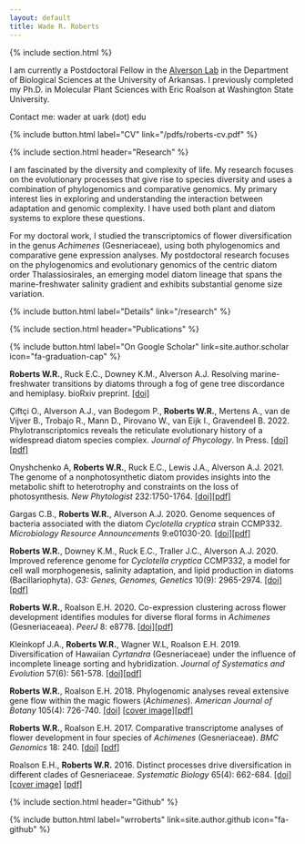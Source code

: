 ```yaml
---
layout: default
title: Wade R. Roberts
---
```

{% include section.html %}

I am currently a Postdoctoral Fellow in the [Alverson Lab](https://alversonlab.com) in the Department of Biological Sciences at the University of Arkansas. I previously completed my Ph.D. in Molecular Plant Sciences with Eric Roalson at Washington State University.

Contact me: wader at uark (dot) edu

{% include button.html label="CV" link="/pdfs/roberts-cv.pdf" %}

{% include section.html header="Research" %}

I am fascinated by the diversity and complexity of life. My research focuses on the evolutionary processes that give rise to species diversity and uses a combination of phylogenomics and comparative genomics. My primary interest lies in exploring and understanding the interaction between adaptation and genomic complexity. I have used both plant and diatom systems to explore these questions.

For my doctoral work, I studied the transcriptomics of flower diversification in the genus _Achimenes_ (Gesneriaceae), using both phylogenomics and comparative gene expression analyses. My postdoctoral research focuses on the phylogenomics and evolutionary genomics of the centric diatom order Thalassiosirales, an emerging model diatom lineage that spans the marine-freshwater salinity gradient and exhibits substantial genome size variation.

{% include button.html label="Details" link="/research" %}

{% include section.html header="Publications" %}

{% include button.html label="On Google Scholar" link=site.author.scholar icon="fa-graduation-cap" %}

**Roberts W.R.**, Ruck E.C., Downey K.M., Alverson A.J. Resolving marine-freshwater transitions by diatoms through a fog of gene tree discordance and hemiplasy. bioRxiv preprint. [[doi]](https://doi.org/10.1101/2022.08.12.503770)

Çiftçi O., Alverson A.J., van Bodegom P., **Roberts W.R.**, Mertens A., van de Vijver B., Trobajo R., Mann D., Pirovano W., van Eijk I., Gravendeel B. 2022. Phylotranscriptomics reveals the reticulate evolutionary history of a widespread diatom species complex. _Journal of Phycology_. In Press. [[doi]](https://doi.org/10.1111/jpy.13281)[[pdf]](/pdfs/Ciftci_et_al-2022-Journal_of_Phycology.pdf?raw=true)

Onyshchenko A, **Roberts W.R.**, Ruck E.C., Lewis J.A., Alverson A.J. 2021. The genome of a nonphotosynthetic diatom provides insights into the metabolic shift to heterotrophy and constraints on the loss of photosynthesis. _New Phytologist_ 232:1750-1764. [[doi]](https://doi.org/10.1111/nph.17673)[[pdf]](/pdfs/Onyshchenko_et_al-2021-New_Phytologist.pdf?raw=true)

Gargas C.B., **Roberts W.R.**, Alverson A.J. 2020. Genome sequences of bacteria associated with the diatom _Cyclotella cryptica_ strain CCMP332. _Microbiology Resource Announcements_ 9:e01030-20. [[doi]](https://doi.org/10.1128/MRA.01030-20)[[pdf]](/pdfs/Gargas_et_al-2020-MRA.pdf?raw=true)

**Roberts W.R.**, Downey K.M., Ruck E.C., Traller J.C., Alverson A.J. 2020. Improved reference genome for _Cyclotella cryptica_ CCMP332, a model for cell wall morphogenesis, salinity adaptation, and lipid production in diatoms (Bacillariophyta). _G3: Genes, Genomes, Genetics_ 10(9): 2965-2974. [[doi]](https://doi.org/10.1534/g3.120.401408)[[pdf]](/pdfs/Roberts_et_al-2020-G3.pdf?raw=true)

**Roberts W.R.**, Roalson E.H. 2020. Co-expression clustering across flower development identifies modules for diverse floral forms in _Achimenes_ (Gesneriaceaea). _PeerJ_ 8: e8778. [[doi]](https://doi.org/10.7717/peerj.8778)[[pdf]](/pdfs/Roberts_et_al_2020-PeerJ.pdf?raw=true)

Kleinkopf J.A., **Roberts W.R.**, Wagner W.L, Roalson E.H. 2019. Diversification of Hawaiian _Cyrtandra_ (Gesneriaceae) under the influence of incomplete lineage sorting and hybridization. _Journal of Systematics and Evolution_ 57(6): 561-578. [[doi]](https://doi.org/10.1111/jse.12519)[[pdf]](/pdfs/Kleinkopf_et_al-2019-Journal_of_Systematics_and_Evolution.pdf?raw=true)

**Roberts W.R.**, Roalson E.H. 2018. Phylogenomic analyses reveal extensive gene flow within the magic flowers (_Achimenes_). _American Journal of Botany_ 105(4): 726-740. [[doi]](https://doi.org/10.1002/ajb2.1058) [[cover image]](https://onlinelibrary.wiley.com/doi/abs/10.1002/ajb2.1088)[[pdf]](/pdfs/Roberts_et_al-2017-American_Journal_of_Botany.pdf?raw=true)

**Roberts W.R.**, Roalson E.H. 2017. Comparative transcriptome analyses of flower development in four species of _Achimenes_ (Gesneriaceae). _BMC Genomics_ 18: 240. [[doi]](https://doi.org/10.1186/s12864-017-3623-8) [[pdf]](/pdfs/Roberts_et_al_2017-BMC_Genomics.pdf?raw=true)

Roalson E.H., **Roberts W.R.** 2016. Distinct processes drive diversification in different clades of Gesneriaceae. _Systematic Biology_ 65(4): 662-684. [[doi]](https://doi.org/10.1093/sysbio/syw012) [[cover image]](https://academic.oup.com/sysbio/article/65/4/i1/1753138) [[pdf]](/pdfs/Syst%20Biol-2016-Roalson-662-84.pdf?raw=true)

{% include section.html header="Github" %}

{% include button.html label="wrroberts" link=site.author.github icon="fa-github" %}
